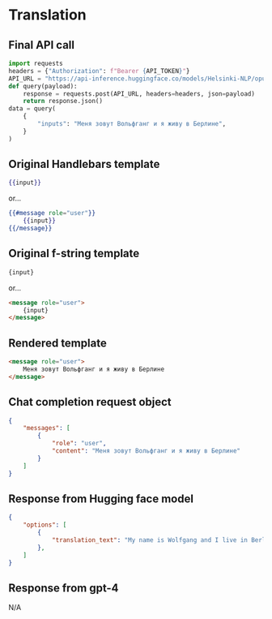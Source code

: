 # Translation

## Final API call

```python
import requests
headers = {"Authorization": f"Bearer {API_TOKEN}"}
API_URL = "https://api-inference.huggingface.co/models/Helsinki-NLP/opus-mt-ru-en"
def query(payload):
    response = requests.post(API_URL, headers=headers, json=payload)
    return response.json()
data = query(
    {
        "inputs": "Меня зовут Вольфганг и я живу в Берлине",
    }
)
```

## Original Handlebars template

```handlebars
{{input}}
```

or...

```handlebars
{{#message role="user"}}
    {{input}}
{{/message}}
```

## Original f-string template

```html
{input}
```

or...

```html
<message role="user">
    {input}
</message>
```

## Rendered template

```html
<message role="user">
    Меня зовут Вольфганг и я живу в Берлине
</message>
```

## Chat completion request object

```json
{
    "messages": [
        {
            "role": "user",
            "content": "Меня зовут Вольфганг и я живу в Берлине"
        }
    ]
}
```

## Response from Hugging face model

```json
{
    "options": [
        {
            "translation_text": "My name is Wolfgang and I live in Berlin.",
        },
    ]
}
```

## Response from gpt-4

N/A
